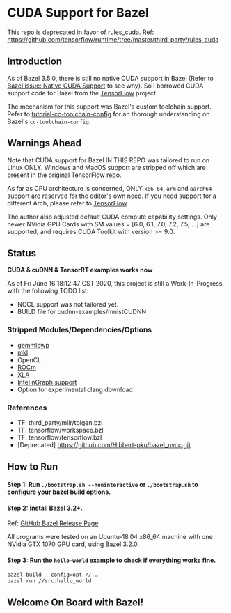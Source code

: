# CUDA Support for Bazel

This repo is deprecated in favor of rules_cuda. Ref: https://github.com/tensorflow/runtime/tree/master/third_party/rules_cuda

## Introduction

As of Bazel 3.5.0, there is still no native CUDA support in Bazel (Refer to
[Bazel issue: Native CUDA Support](https://github.com/bazelbuild/bazel/issues/6578)
to see why). So I borrowed CUDA support code for Bazel from the
[TensorFlow](https://github.com/tensorflow/tensorflow.git) project.

The mechanism for this support was Bazel's custom toolchain support. Refer to
[tutorial-cc-toolchain-config](https://docs.bazel.build/versions/master/tutorial/cc-toolchain-config.html)
for an thorough understanding on Bazel's `cc-toolchain-config`.

## Warnings Ahead

Note that CUDA support for Bazel IN THIS REPO was tailored to run on Linux ONLY.
Windows and MacOS support are stripped off which are present in the original
TensorFlow repo.

As far as CPU architecture is concerned, ONLY `x86_64`, `arm` and `aarch64`
support are reserved for the editor's own need. If you need support for a
different Arch, please refer to
[TensorFlow](https://github.com/tensorflow/tensorflow.git).

The author also adjusted default CUDA compute capability settings. Only newer
NVidia GPU Cards with SM values = [6.0, 6.1, 7.0, 7.2, 7.5, ...] are supported,
and requires CUDA Toolkit with version >= 9.0.

## Status

**CUDA & cuDNN & TensorRT examples works now**

As of Fri June 16 18:12:47 CST 2020, this project is still a Work-In-Progress,
with the following TODO list:

- NCCL support was not tailored yet.
- BUILD file for cudnn-examples/mnistCUDNN

### Stripped Modules/Dependencies/Options

- [gemmlowp](https://github.com/google/gemmlowp)
- [mkl](https://software.intel.com/content/www/us/en/develop/tools/math-kernel-library.html)
- OpenCL
- [ROCm](https://github.com/RadeonOpenCompute/ROCm)
- [XLA](https://www.tensorflow.org/xla)
- [Intel nGraph support](https://github.com/NervanaSystems/ngraph)
- Option for experimental clang download

### References

- TF: third_party/mlir/tblgen.bzl
- TF: tensorflow/workspace.bzl
- TF: tensorflow/tensorflow.bzl
- [Deprecated] https://github.com/Hibbert-pku/bazel_nvcc.git

## How to Run

#### Step 1: Run `./bootstrap.sh --noninteractive` or `./bootstrap.sh` to configure your bazel build options.

#### Step 2: Install Bazel 3.2+.

Ref: [GitHub Bazel Release Page](https://github.com/bazelbuild/bazel/releases)

All programs were tested on an Ubuntu-18.04 x86_64 machine with one NVidia GTX
1070 GPU card, using Bazel 3.2.0.

#### Step 3: Run the `hello-world` example to check if everything works fine.

```
bazel build --config=opt //...
bazel run //src:hello_world
```

## Welcome On Board with Bazel!
